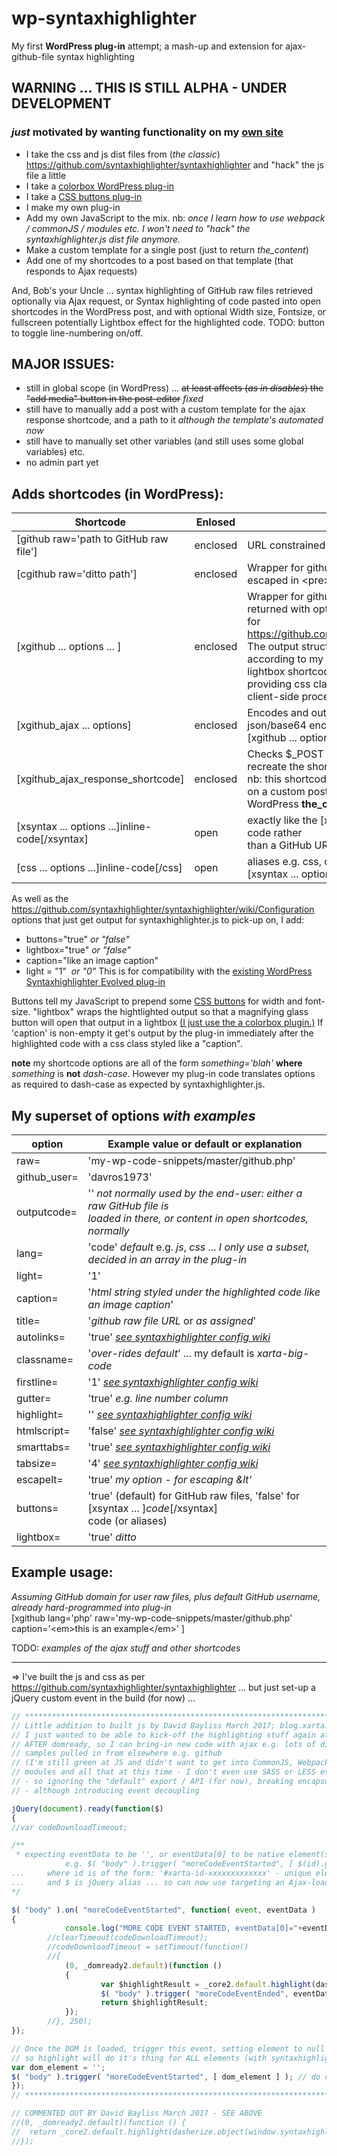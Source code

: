 # wp-syntaxhighlighter
My first **WordPress plug-in** attempt; a mash-up and extension for ajax-github-file syntax highlighting

## WARNING       ... THIS IS STILL ALPHA - UNDER DEVELOPMENT
### *just* motivated by wanting functionality on my [own site](https://blog.xarta.co.uk)

* I take the css and js dist files from (*the classic*) https://github.com/syntaxhighlighter/syntaxhighlighter and "hack" the js file a little
* I take a [colorbox WordPress plug-in](https://noorsplugin.com/2014/01/11/wordpress-colorbox-plugin/)
* I take a [CSS buttons plug-in](https://en-gb.wordpress.org/plugins/forget-about-shortcode-buttons/)
* I make my own plug-in
* Add my own JavaScript to the mix. nb: *once I learn how to use webpack / commonJS / modules etc. I won't need to "hack" the syntaxhighlighter.js dist file anymore.*
* Make a custom template for a single post (just to return *the_content*)
* Add one of my shortcodes to a post based on that template (that responds to Ajax requests)

And, Bob's your Uncle ... syntax highlighting of GitHub raw files retrieved optionally via Ajax request, or Syntax highlighting of code pasted into open shortcodes in the WordPress post, and with optional Width size, Fontsize, or fullscreen potentially Lightbox effect for the highlighted code.  TODO: button to toggle line-numbering on/off.

## MAJOR ISSUES: 

* still in global scope (in WordPress) ... ~~at least affects (*as in disables*) the "add media" button in the post-editor~~ *fixed*
* still have to manually add a post with a custom template for the ajax response shortcode, and a path to it *although the template's automated now*
* still have to manually set other variables (and still uses some global variables) etc.  
* no admin part yet    

## Adds shortcodes (in WordPress):

Shortcode                   | Enlosed | Description
--------------------------- | ------- | -----------
[github raw='path to GitHub raw file'] | enclosed | URL constrained in the plug-in.
[cgithub raw='ditto path'] | enclosed | Wrapper for github shortcode ... returns raw file escaped in &lt;pre&gt; tags.
[xgithub ... options ... ] | enclosed | Wrapper for github shortcode, combining the file returned with options intended <br /> for https://github.com/syntaxhighlighter/syntaxhighlighter. The output structured <br /> according to my addtional options, invoking the lightbox shortcode if required, and <br /> providing css classes & id in preparation for JavaScript client-side processing.
[xgithub_ajax ... options] | enclosed | Encodes and outputs info to make an ajax request, json/base64 encoding <br /> [xgithub ... options ...] shortcode.
[xgithub_ajax_response_shortcode] | enclosed | Checks &#36;&#95;POST and decodes [xgithub ... options ...] to <br /> recreate the shortcode for processing, for a response. nb: this shortcode must run <br /> on a custom post type that only responds with WordPress **the_content**
[xsyntax ... options ...]inline-code[/xsyntax] | open | exactly like the [xgithub] shortcode, except uses inline code rather <br /> than a GitHub URL for raw files.
[css ... options ...]inline-code[/css] | open | aliases e.g. css, c#, js, php and so on ... aliases for <br />[xsyntax ... options ...]inline-code[/xsyntax]
 
 
 
As well as the https://github.com/syntaxhighlighter/syntaxhighlighter/wiki/Configuration options that just get output for syntaxhighlighter.js to pick-up on, I add:
* buttons="true"  *or "false"*
* lightbox="true" *or "false"*
* caption="like an image caption"
* light = "1"&nbsp;&nbsp;*or "0"* This is for compatibility with the [existing WordPress Syntaxhighlighter Evolved plug-in](https://en-gb.wordpress.org/plugins/syntaxhighlighter/)

Buttons tell my JavaScript to prepend some [CSS buttons](https://en-gb.wordpress.org/plugins/forget-about-shortcode-buttons/) for width and font-size.  "lightbox" wraps the hightlighted output so that a magnifying glass button will open that output in a lightbox  [(I just use the a colorbox plugin.)](https://noorsplugin.com/2014/01/11/wordpress-colorbox-plugin/) If 'caption' is non-empty it get's output by the plug-in immediately after the highlighted code with a css class styled like a "caption".

**note** my shortcode options are all of the form *something='blah'* **where** *something* is **not** *dash-case*. However my plug-in code translates options as required to dash-case as expected by syntaxhighlighter.js.

## My superset of options *with examples*

option | Example value or default or explanation
------ | ------------------------
raw=   | 'my-wp-code-snippets/master/github.php'
github_user= | 'davros1973'
outputcode= | '' *not normally used by the end-user: either a raw GitHub file is <br /> loaded in there, or content in open shortcodes, normally*
lang= | 'code' *default* e.g. *js*, *css* ... *I only use a subset, decided in an array in the plug-in*
light= | '1'
caption= | '*html string styled under the highlighted code like an image caption*'
title= | '*github raw file URL* or *as assigned*'
autolinks= | 'true' [*see syntaxhighlighter config wiki*](https://github.com/syntaxhighlighter/syntaxhighlighter/wiki/Configuration)
classname= | '*over-rides default*' ... my default is *xarta-big-code*
firstline= | '1' [*see syntaxhighlighter config wiki*](https://github.com/syntaxhighlighter/syntaxhighlighter/wiki/Configuration)
gutter= | 'true' *e.g. line number column*
highlight= | '' [*see syntaxhighlighter config wiki*](https://github.com/syntaxhighlighter/syntaxhighlighter/wiki/Configuration)
htmlscript= | 'false' [*see syntaxhighlighter config wiki*](https://github.com/syntaxhighlighter/syntaxhighlighter/wiki/Configuration)
smarttabs= | 'true' [*see syntaxhighlighter config wiki*](https://github.com/syntaxhighlighter/syntaxhighlighter/wiki/Configuration)
tabsize= | '4' [*see syntaxhighlighter config wiki*](https://github.com/syntaxhighlighter/syntaxhighlighter/wiki/Configuration)
escapelt= | 'true' *my option - for escaping &lt'*
buttons= | 'true' (default) for GitHub raw files, 'false' for [xsyntax ... ]*code*[/xsyntax] <br /> code (or aliases)
lightbox= | 'true' *ditto*

## Example usage:

*Assuming GitHub domain for user raw files, plus default GitHub username, already hard-programmed into plug-in* <br />
[xgithub lang='php' raw='my-wp-code-snippets/master/github.php' caption='&lt;em&gt;this is an example&lt;/em&gt;' ]

TODO: *examples of the ajax stuff and other shortcodes*

---
 
 => I've built the js and css as per https://github.com/syntaxhighlighter/syntaxhighlighter
    	... but just set-up a jQuery custom event in the build (for now) ...    
   
```javascript 
// **********************************************************************************
// Little addition to built js by David Bayliss March 2017; blog.xarta.co.uk
// I just wanted to be able to kick-off the highlighting stuff again at any time
// AFTER domready, so I can bring-in new code with ajax e.g. lots of different code
// samples pulled in from elsewhere e.g. github
// (I'm still green at JS and didn't want to get into CommonJS, Webpack and importing
// modules and all that at this time - I don't even use SASS or LESS etc. yet!!!
// - so ignoring the "default" export / API (for now), breaking encapsulation/portability
// - although introducing event decoupling

jQuery(document).ready(function($) 
{
//var codeDownloadTimeout;

/**
 * expecting eventData to be '', or eventData[0] to be native element(s)
			e.g. $( "body" ).trigger( "moreCodeEventStarted", [ $(id).get() ] ); 
... 	where id is of the form: '#xarta-id-xxxxxxxxxxxxx' - unique element id
... 	and $ is jQuery alias ... so can now use targeting an Ajax-loaded-element!
*/

$( "body" ).on( "moreCodeEventStarted", function( event, eventData ) 
{
			console.log("MORE CODE EVENT STARTED, eventData[0]="+eventData[0]);
		//clearTimeout(codeDownloadTimeout);
		//codeDownloadTimeout = setTimeout(function() 
		//{
			(0, _domready2.default)(function () 
			{
					var $highlightResult = _core2.default.highlight(dasherize.object(window.syntaxhighlighterConfig || {}), eventData[0]);
					$( "body" ).trigger( "moreCodeEventEnded", eventData[0] );
					return $highlightResult;
			});
		//}, 250);
});

// Once the DOM is loaded, trigger this event, setting element to null
// so highlight will do it's thing for ALL elements (with syntaxhighlighter class)
var dom_element = '';
$( "body" ).trigger( "moreCodeEventStarted", [ dom_element ] ); // do on domready etc.  
});
// ***********************************************************************************

// COMMENTED OUT BY David Bayliss March 2017 - SEE ABOVE
//(0, _domready2.default)(function () {
//  return _core2.default.highlight(dasherize.object(window.syntaxhighlighterConfig || {}));
//});
```
